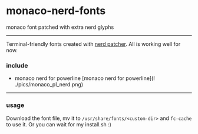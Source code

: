 # monaco-nerd-fonts
monaco font patched with extra nerd glyphs

-----

Terminal-friendly fonts created with [nerd patcher](https://github.com/ryanoasis/nerd-fonts).
All is working well for now.


### include

- monaco nerd for powerline
[monaco nerd for powerline](! ./pics/monaco_pl_nerd.png)
----- 

### usage

Download the font file, mv it to `/usr/share/fonts/<custom-dir>` and `fc-cache` to use it.
Or you can wait for my install.sh :)

